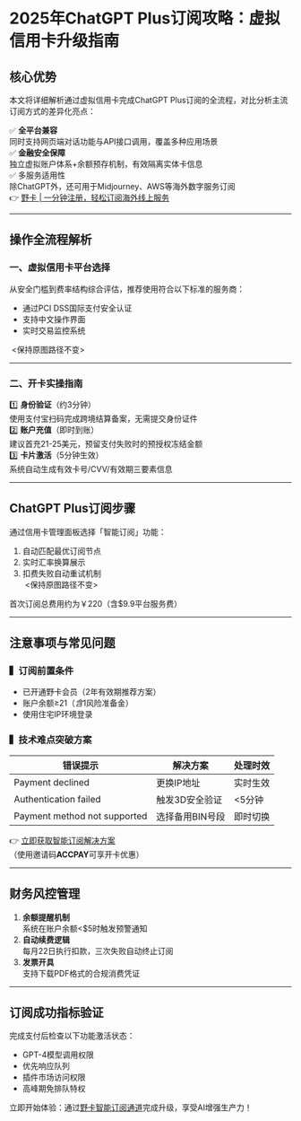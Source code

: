 # 2025年ChatGPT Plus订阅攻略：虚拟信用卡升级指南

## 核心优势
本文将详细解析通过虚拟信用卡完成ChatGPT Plus订阅的全流程，对比分析主流订阅方式的差异化亮点：

✅ **全平台兼容**  
同时支持网页端对话功能与API接口调用，覆盖多种应用场景  
✅ **金融安全保障**  
独立虚拟账户体系+余额预存机制，有效隔离实体卡信息  
✅ 多服务适用性  
除ChatGPT外，还可用于Midjourney、AWS等海外数字服务订阅  
👉 [野卡 | 一分钟注册，轻松订阅海外线上服务](https://bbtdd.com/yeka)

---

## 操作全流程解析

### 一、虚拟信用卡平台选择
从安全门槛到费率结构综合评估，推荐使用符合以下标准的服务商：
- 通过PCI DSS国际支付安全认证
- 支持中文操作界面
- 实时交易监控系统

![]()  <保持原图路径不变>

---

### 二、开卡实操指南
1️⃣ **身份验证**（约3分钟）  
使用支付宝扫码完成跨境结算备案，无需提交身份证件  
2️⃣ **账户充值**（即时到账）  
建议首充21-25美元，预留支付失败时的预授权冻结金额  
3️⃣ **卡片激活**（5分钟生效）  
系统自动生成有效卡号/CVV/有效期三要素信息

---

## ChatGPT Plus订阅步骤
通过信用卡管理面板选择「智能订阅」功能：
1. 自动匹配最优订阅节点
2. 实时汇率换算展示
3. 扣费失败自动重试机制  
![]()  <保持原图路径不变>

首次订阅总费用约为￥220（含$9.9平台服务费）

---

## 注意事项与常见问题

### ▍订阅前置条件
- 已开通野卡会员（2年有效期推荐方案）
- 账户余额≥$21（含$1风险准备金）
- 使用住宅IP环境登录

### ▍技术难点突破方案
| 错误提示 | 解决方案 | 处理时效 |
|---------|--------|--------|
| Payment declined | 更换IP地址 | 实时生效 |
| Authentication failed | 触发3D安全验证 | <5分钟 |
| Payment method not supported | 选择备用BIN号段 | 即时切换 |

👉 [立即获取智能订阅解决方案](https://bbtdd.com/yeka)  
（使用邀请码**ACCPAY**可享开卡优惠）

---

## 财务风控管理
1. **余额提醒机制**  
系统在账户余额<$5时触发预警通知
2. **自动续费逻辑**  
每月22日执行扣款，三次失败自动终止订阅
3. **发票开具**  
支持下载PDF格式的合规消费凭证

---

## 订阅成功指标验证
完成支付后检查以下功能激活状态：
- GPT-4模型调用权限
- 优先响应队列
- 插件市场访问权限
- 高峰期免排队特权

立即开始体验：通过[野卡智能订阅通道](https://bbtdd.com/yeka)完成升级，享受AI增强生产力！